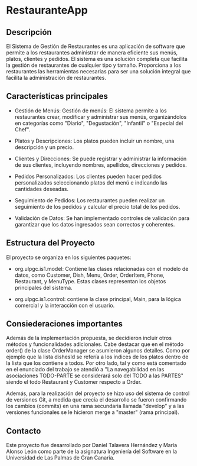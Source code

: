 # RestauranteApp

## Descripción

El Sistema de Gestión de Restaurantes es una aplicación de software que permite a los restaurantes administrar de manera eficiente sus menús, platos, clientes y pedidos. El sistema es una solución completa que facilita la gestión de restaurantes de cualquier tipo y tamaño. Proporciona a los restaurantes las herramientas necesarias para ser una solución integral que facilita la administración de restaurantes.

## Características principales

- Gestión de Menús: Gestión de menús: El sistema permite a los restaurantes crear, modificar y administrar sus menús, organizándolos en categorías como "Diario", "Degustación", "Infantil" o "Especial del Chef".

- Platos y Descripciones: Los platos pueden incluir un nombre, una descripción y un precio.

- Clientes y Direcciones: Se puede registrar y administrar la información de sus clientes, incluyendo nombres, apellidos, direcciones y pedidos.

- Pedidos Personalizados: Los clientes pueden hacer pedidos personalizados seleccionando platos del menú e indicando las cantidades deseadas.
- Seguimiento de Pedidos: Los restaurantes pueden realizar un seguimiento de los pedidos y calcular el precio total de los pedidos.

- Validación de Datos: Se han implementado controles de validación para garantizar que los datos ingresados sean correctos y coherentes.

## Estructura del Proyecto

El proyecto se organiza en los siguientes paquetes:

- org.ulpgc.is1.model: Contiene las clases relacionadas con el modelo de datos, como Customer, Dish, Menu, Order, OrderItem, Phone, Restaurant, y MenuType. Estas clases representan los objetos principales del sistema.

- org.ulpgc.is1.control: contiene la clase principal, Main, para la lógica comercial y la interacción con el usuario.

## Consiederaciones importantes

Además de la implementación propuesta, se decidieron incluir otros métodos y funcionalidades adicionales. Cabe destacar que en el método order() de la clase OrderManager se asumieron algunos detalles. Como por ejemplo que la lista dishesId se refería a los índices de los platos dentro de la lista que los contiene a todos. 
Por otro lado, tal y como está comentado en el enunciado del trabajo se atendió a "La navegabilidad en las asociaciones TODO-PARTE se considerará solo del TODO
a las PARTES" siendo el todo Restaurant y Customer respecto a Order.

Además, para la realización del proyecto se hizo uso del sistema de control de versiones Git, a medida que crecía el desarrollo se fueron confirmando los cambios (commits) en una rama secundaria llamada "develop" y a las versiones funcionales se le hicieron merge a "master" (rama principal).

## Contacto

Este proyecto fue desarrollado por Daniel Talavera Hernández y María Alonso León como parte de la asignatura Ingeniería del Software en la Universidad de Las Palmas de Gran Canaria.
